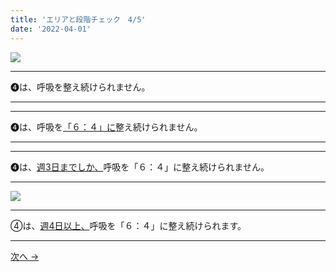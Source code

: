 ```yaml
---
title: 'エリアと段階チェック　4/5'
date: '2022-04-01'
---
```

![](/images/01234_1.jpg)
***
➍は、呼吸を整え続けられません。  
***
***
➍は、呼吸を[「６：４」に]()整え続けられません。   
***
***
➍は、[週3日までしか、]()呼吸を「６：４」に整え続けられません。   
***
![](/images/01234_2.jpg)
***
④は、[週4日以上、]()呼吸を「６：４」に整え続けられます。
***
[ 次へ → ](/posts/0-12344_)
